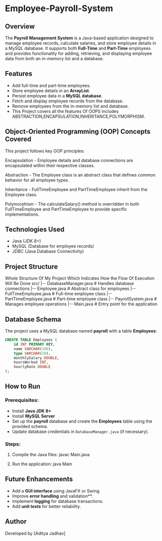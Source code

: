 # Employee-Payroll-System

## Overview
The **Payroll Management System** is a Java-based application designed to manage employee records, calculate salaries, and store employee details in a MySQL database. It supports both **Full-Time** and **Part-Time** employees and provides functionality for adding, retrieving, and displaying employee data from both an in-memory list and a database.

## Features

- Add full-time and part-time employees.
- Store employee details in an **ArrayList**.
- Persist employee data in a **MySQL database**.
- Fetch and display employee records from the database.
- Remove employees from the in-memory list and database.
- This Project covers all the features Of OOPS includes ABSTRACTION,ENCAPSULATION,INHERITANCE,POLYMORPHISM.

## Object-Oriented Programming (OOP) Concepts Covered

This project follows key OOP principles:

   Encapsulation - Employee details and database connections are encapsulated within their respective classes.

   Abstraction - The Employee class is an abstract class that defines common behavior for all employee types.

   Inheritance - FullTimeEmployee and PartTimeEmployee inherit from the Employee class.

  Polymorphism - The calculateSalary() method is overridden in both FullTimeEmployee and PartTimeEmployee to provide 
                 specific implementations.  

## Technologies Used
- Java (JDK 8+)
- MySQL (Database for employee records)
- JDBC (Java Database Connectivity)

## Project Structure
Whole Structure Of My Project Which Indicates How the Flow Of Execution Will Be Done
src/
    |-- DatabaseManager.java  # Handles database connections
    |-- Employee.java         # Abstract class for employees
    |-- FullTimeEmployee.java # Full-time employee class
    |-- PartTimeEmployee.java # Part-time employee class
    |-- PayrollSystem.java    # Manages employee operations
    |-- Main.java             # Entry point for the application


## Database Schema
The project uses a MySQL database named **payroll** with a table **Employees**:
```sql
CREATE TABLE Employees (
    id INT PRIMARY KEY,
    name VARCHAR(100),
    type VARCHAR(20),
    monthlySalary DOUBLE,
    hoursWorked INT,
    hourlyRate DOUBLE
);
```

## How to Run
### Prerequisites:
- Install **Java JDK 8+**
- Install **MySQL Server**
- Set up the **payroll** database and create the **Employees** table using the provided schema.
- Update database credentials in `DatabaseManager.java` (if necessary).

### Steps:
1. Compile the Java files:
   javac Main.java
   
2. Run the application:
   java Main
   
## Future Enhancements
- Add a **GUI interface** using JavaFX or Swing.
- Improve **error handling** and validation**.
- Implement **logging** for database transactions.
- Add **unit tests** for better reliability.

## Author
Developed by [Aditya Jadhav]



